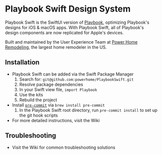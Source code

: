 # Playbook Swift Design System

Playbook Swift is the SwiftUI version of [Playbook](https://playbook.powerapp.cloud/), optimizing Playbook's designs for iOS & macOS apps. With Playbook Swift, all of Playbook's design components are now replicated for Apple's devices.

Built and maintained by the User Experience Team at [Power Home Remodeling](https://www.techatpower.com/), the largest home remodeler in the US.

## Installation

- Playbook Swift can be added via the Swift Package Manager
  1. Search for: `git@github.com:powerhome/PlaybookSwift.git`
  2. Resolve package dependencies
  3. In your Swift view file, `import Playbook`
  4. Use the kits
  5. Rebuild the project
- Install [`pre-commit`](https://pre-commit.com/#install) via `brew install pre-commit`
  1. In the Playbook Swift root directory, run `pre-commit install` to set up the git hook scripts
- For more detailed instructions, visit the Wiki

## Troubleshooting

- Visit the Wiki for common troubleshooting solutions
